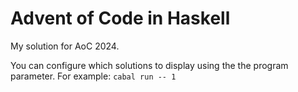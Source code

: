 # Advent of Code in Haskell

My solution for AoC 2024.

You can configure which solutions to display using the the program parameter. For example:
```cabal run -- 1```
